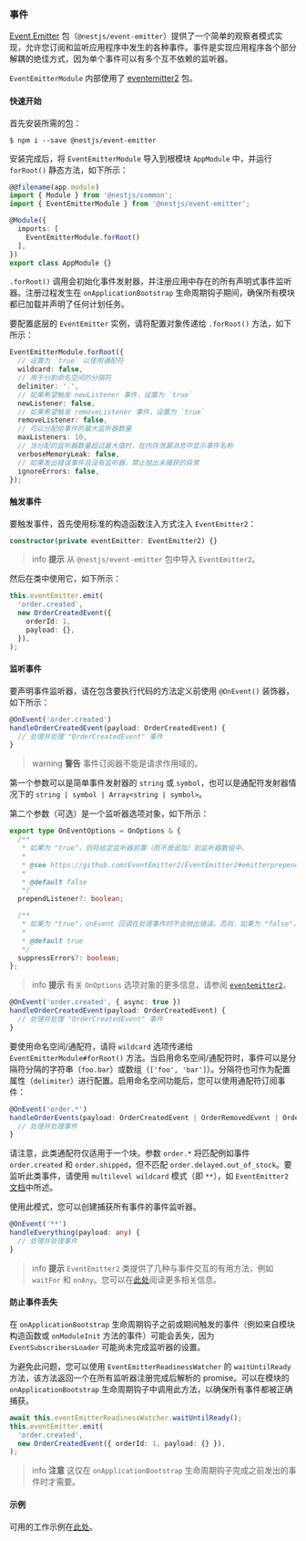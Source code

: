 ### 事件

[Event Emitter](https://www.npmjs.com/package/@nestjs/event-emitter) 包（`@nestjs/event-emitter`）提供了一个简单的观察者模式实现，允许您订阅和监听应用程序中发生的各种事件。事件是实现应用程序各个部分解耦的绝佳方式，因为单个事件可以有多个互不依赖的监听器。

`EventEmitterModule` 内部使用了 [eventemitter2](https://github.com/EventEmitter2/EventEmitter2) 包。

#### 快速开始

首先安装所需的包：

```shell
$ npm i --save @nestjs/event-emitter
```

安装完成后，将 `EventEmitterModule` 导入到根模块 `AppModule` 中，并运行 `forRoot()` 静态方法，如下所示：

```typescript
@@filename(app.module)
import { Module } from '@nestjs/common';
import { EventEmitterModule } from '@nestjs/event-emitter';

@Module({
  imports: [
    EventEmitterModule.forRoot()
  ],
})
export class AppModule {}
```

`.forRoot()` 调用会初始化事件发射器，并注册应用中存在的所有声明式事件监听器。注册过程发生在 `onApplicationBootstrap` 生命周期钩子期间，确保所有模块都已加载并声明了任何计划任务。

要配置底层的 `EventEmitter` 实例，请将配置对象传递给 `.forRoot()` 方法，如下所示：

```typescript
EventEmitterModule.forRoot({
  // 设置为 `true` 以使用通配符
  wildcard: false,
  // 用于分割命名空间的分隔符
  delimiter: '.',
  // 如果希望触发 newListener 事件，设置为 `true`
  newListener: false,
  // 如果希望触发 removeListener 事件，设置为 `true`
  removeListener: false,
  // 可以分配给事件的最大监听器数量
  maxListeners: 10,
  // 当分配的监听器数量超过最大值时，在内存泄漏消息中显示事件名称
  verboseMemoryLeak: false,
  // 如果发出错误事件且没有监听器，禁止抛出未捕获的异常
  ignoreErrors: false,
});
```

#### 触发事件

要触发事件，首先使用标准的构造函数注入方式注入 `EventEmitter2`：

```typescript
constructor(private eventEmitter: EventEmitter2) {}
```

> info **提示** 从 `@nestjs/event-emitter` 包中导入 `EventEmitter2`。

然后在类中使用它，如下所示：

```typescript
this.eventEmitter.emit(
  'order.created',
  new OrderCreatedEvent({
    orderId: 1,
    payload: {},
  }),
);
```

#### 监听事件

要声明事件监听器，请在包含要执行代码的方法定义前使用 `@OnEvent()` 装饰器，如下所示：

```typescript
@OnEvent('order.created')
handleOrderCreatedEvent(payload: OrderCreatedEvent) {
  // 处理并处理 "OrderCreatedEvent" 事件
}
```

> warning **警告** 事件订阅器不能是请求作用域的。

第一个参数可以是简单事件发射器的 `string` 或 `symbol`，也可以是通配符发射器情况下的 `string | symbol | Array<string | symbol>`。

第二个参数（可选）是一个监听器选项对象，如下所示：

```typescript
export type OnEventOptions = OnOptions & {
  /**
   * 如果为 "true"，则将给定监听器前置（而不是追加）到监听器数组中。
   *
   * @see https://github.com/EventEmitter2/EventEmitter2#emitterprependlistenerevent-listener-options
   *
   * @default false
   */
  prependListener?: boolean;

  /**
   * 如果为 "true"，onEvent 回调在处理事件时不会抛出错误。否则，如果为 "false"，则会抛出错误。
   *
   * @default true
   */
  suppressErrors?: boolean;
};
```

> info **提示** 有关 `OnOptions` 选项对象的更多信息，请参阅 [`eventemitter2`](https://github.com/EventEmitter2/EventEmitter2#emitteronevent-listener-options-objectboolean)。

```typescript
@OnEvent('order.created', { async: true })
handleOrderCreatedEvent(payload: OrderCreatedEvent) {
  // 处理并处理 "OrderCreatedEvent" 事件
}
```

要使用命名空间/通配符，请将 `wildcard` 选项传递给 `EventEmitterModule#forRoot()` 方法。当启用命名空间/通配符时，事件可以是分隔符分隔的字符串（`foo.bar`）或数组（`['foo', 'bar']`）。分隔符也可作为配置属性（`delimiter`）进行配置。启用命名空间功能后，您可以使用通配符订阅事件：

```typescript
@OnEvent('order.*')
handleOrderEvents(payload: OrderCreatedEvent | OrderRemovedEvent | OrderUpdatedEvent) {
  // 处理并处理事件
}
```

请注意，此类通配符仅适用于一个块。参数 `order.*` 将匹配例如事件 `order.created` 和 `order.shipped`，但不匹配 `order.delayed.out_of_stock`。要监听此类事件，请使用 `multilevel wildcard` 模式（即 `**`），如 `EventEmitter2` [文档](https://github.com/EventEmitter2/EventEmitter2#multi-level-wildcards)中所述。

使用此模式，您可以创建捕获所有事件的事件监听器。

```typescript
@OnEvent('**')
handleEverything(payload: any) {
  // 处理并处理事件
}
```

> info **提示** `EventEmitter2` 类提供了几种与事件交互的有用方法，例如 `waitFor` 和 `onAny`。您可以在[此处](https://github.com/EventEmitter2/EventEmitter2)阅读更多相关信息。

#### 防止事件丢失

在 `onApplicationBootstrap` 生命周期钩子之前或期间触发的事件（例如来自模块构造函数或 `onModuleInit` 方法的事件）可能会丢失，因为 `EventSubscribersLoader` 可能尚未完成监听器的设置。

为避免此问题，您可以使用 `EventEmitterReadinessWatcher` 的 `waitUntilReady` 方法，该方法返回一个在所有监听器注册完成后解析的 promise。可以在模块的 `onApplicationBootstrap` 生命周期钩子中调用此方法，以确保所有事件都被正确捕获。

```typescript
await this.eventEmitterReadinessWatcher.waitUntilReady();
this.eventEmitter.emit(
  'order.created',
  new OrderCreatedEvent({ orderId: 1, payload: {} }),
);
```

> info **注意** 这仅在 `onApplicationBootstrap` 生命周期钩子完成之前发出的事件时才需要。

#### 示例

可用的工作示例在[此处](https://github.com/nestjs/nest/tree/master/sample/30-event-emitter)。